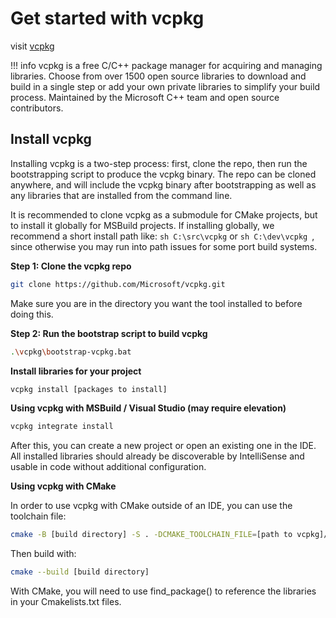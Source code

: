 # Get started with vcpkg

visit [vcpkg](https://vcpkg.io/en/index.html)

!!! info
    vcpkg is a free C/C++ package manager for acquiring and managing libraries. 
    Choose from over 1500 open source libraries to download and build in a single 
    step or add your own private libraries to simplify your build process. 
    Maintained by the Microsoft C++ team and open source contributors.


## Install vcpkg
Installing vcpkg is a two-step process: first, clone the repo, then run the bootstrapping script to produce the vcpkg binary. 
The repo can be cloned anywhere, and will include the vcpkg binary after bootstrapping as well as any libraries that are installed from the command line. 

It is recommended to clone vcpkg as a submodule for CMake projects, but to install it globally for MSBuild projects. If installing globally,
we recommend a short install path like: ```sh C:\src\vcpkg``` or ```sh C:\dev\vcpkg ```, since otherwise you may run into path issues for some port build systems.

**Step 1: Clone the vcpkg repo**

```sh
git clone https://github.com/Microsoft/vcpkg.git
```

Make sure you are in the directory you want the tool installed to before doing this.

**Step 2: Run the bootstrap script to build vcpkg**

```sh
.\vcpkg\bootstrap-vcpkg.bat
```

**Install libraries for your project**

```sh
vcpkg install [packages to install]
```

**Using vcpkg with MSBuild / Visual Studio (may require elevation)**

```sh
vcpkg integrate install
```

After this, you can create a new project or open an existing one in the IDE. All installed libraries should already be discoverable by IntelliSense and usable in code without additional configuration.

**Using vcpkg with CMake**

In order to use vcpkg with CMake outside of an IDE, you can use the toolchain file:

```sh
cmake -B [build directory] -S . -DCMAKE_TOOLCHAIN_FILE=[path to vcpkg]/scripts/buildsystems/vcpkg.cmake
```

Then build with:

```sh
cmake --build [build directory]
```

With CMake, you will need to use find_package() to reference the libraries in your Cmakelists.txt files.